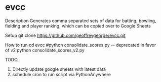 # evcc
Description
Generates comma separated sets of data for batting, bowling, fielding and player ranking, which can be copied over to Google Sheets


Setup
git clone https://github.com/geoffreygeorge/evcc.git

How to run
cd evcc
#python consolidate_scores.py -- deprecated in favor of v2
python consolidate_scores_v2.py


TODO
1. Directly update google sheets with latest data
2. schedule cron to run script via PythonAnywhere


